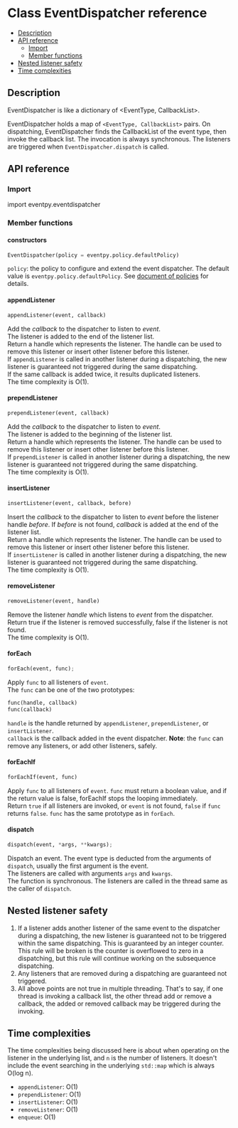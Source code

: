# Class EventDispatcher reference
<!--begintoc-->
* [Description](#a2_1)
* [API reference](#a2_2)
  * [Import](#a3_1)
  * [Member functions](#a3_2)
* [Nested listener safety](#a2_3)
* [Time complexities](#a2_4)
<!--endtoc-->

<a id="a2_1"></a>
## Description

EventDispatcher is like a dictionary of <EventType, CallbackList>.

EventDispatcher holds a map of `<EventType, CallbackList>` pairs. On dispatching, EventDispatcher finds the CallbackList of the event type, then invoke the callback list. The invocation is always synchronous. The listeners are triggered when `EventDispatcher.dispatch` is called.  

<a id="a2_2"></a>
## API reference

<a id="a3_1"></a>
### Import

import eventpy.eventdispatcher

<a id="a3_2"></a>
### Member functions

#### constructors

```python
EventDispatcher(policy = eventpy.policy.defaultPolicy)
```

`policy`: the policy to configure and extend the event dispatcher. The default value is `eventpy.policy.defaultPolicy`. See [document of policies](policies.md) for details.  

#### appendListener

```python
appendListener(event, callback)
```  
Add the *callback* to the dispatcher to listen to *event*.  
The listener is added to the end of the listener list.  
Return a handle which represents the listener. The handle can be used to remove this listener or insert other listener before this listener.  
If `appendListener` is called in another listener during a dispatching, the new listener is guaranteed not triggered during the same dispatching.  
If the same callback is added twice, it results duplicated listeners.  
The time complexity is O(1).

#### prependListener

```python
prependListener(event, callback)
```  
Add the *callback* to the dispatcher to listen to *event*.  
The listener is added to the beginning of the listener list.  
Return a handle which represents the listener. The handle can be used to remove this listener or insert other listener before this listener.  
If `prependListener` is called in another listener during a dispatching, the new listener is guaranteed not triggered during the same dispatching.  
The time complexity is O(1).

#### insertListener

```python
insertListener(event, callback, before)
```  
Insert the *callback* to the dispatcher to listen to *event* before the listener handle *before*. If *before* is not found, *callback* is added at the end of the listener list.  
Return a handle which represents the listener. The handle can be used to remove this listener or insert other listener before this listener.  
If `insertListener` is called in another listener during a dispatching, the new listener is guaranteed not triggered during the same dispatching.  
The time complexity is O(1).  

#### removeListener

```python
removeListener(event, handle)
```  
Remove the listener *handle* which listens to *event* from the dispatcher.  
Return true if the listener is removed successfully, false if the listener is not found.  
The time complexity is O(1).  

#### forEach

```python
forEach(event, func);
```  
Apply `func` to all listeners of `event`.  
The `func` can be one of the two prototypes:  
```python
func(handle, callback)
func(callback)
```
`handle` is the handle returned by `appendListener`, `prependListener`, or `insertListener`.  
`callback` is the callback added in the event dispatcher.
**Note**: the `func` can remove any listeners, or add other listeners, safely.

#### forEachIf

```python
forEachIf(event, func)
```  
Apply `func` to all listeners of `event`. `func` must return a boolean value, and if the return value is false, forEachIf stops the looping immediately.  
Return `true` if all listeners are invoked, or `event` is not found, `false` if `func` returns `false`.
`func` has the same prototype as in `forEach`.

#### dispatch

```python
dispatch(event, *args, **kwargs);  
```  
Dispatch an event. The event type is deducted from the arguments of `dispatch`, usually the first argument is the event.   
The listeners are called with arguments `args` and `kwargs`.  
The function is synchronous. The listeners are called in the thread same as the caller of `dispatch`.

<a id="a2_3"></a>
## Nested listener safety
1. If a listener adds another listener of the same event to the dispatcher during a dispatching, the new listener is guaranteed not to be triggered within the same dispatching. This is guaranteed by an integer counter. This rule will be broken is the counter is overflowed to zero in a dispatching, but this rule will continue working on the subsequence dispatching.  
2. Any listeners that are removed during a dispatching are guaranteed not triggered.  
3. All above points are not true in multiple threading. That's to say, if one thread is invoking a callback list, the other thread add or remove a callback, the added or removed callback may be triggered during the invoking.

<a id="a2_4"></a>
## Time complexities
The time complexities being discussed here is about when operating on the listener in the underlying list, and `n` is the number of listeners. It doesn't include the event searching in the underlying `std::map` which is always O(log n).
- `appendListener`: O(1)
- `prependListener`: O(1)
- `insertListener`: O(1)
- `removeListener`: O(1)
- `enqueue`: O(1)

